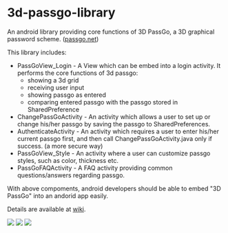 # 3d-passgo-library
An android library providing core functions of 3D PassGo, a 3D graphical password scheme. ([passgo.net](http://passgo.net))

This library includes:

* PassGoView_Login - A View which can be embed into a login activity. It performs the core functions of 3d passgo:
  * showing a 3d grid
  * receiving user input
  * showing passgo as entered
  * comparing entered passgo with the passgo stored in SharedPreference
* ChangePassGoActivity - An activity which allows a user to set up or change his/her passgo by saving the passgo to SharedPreferences.
* AuthenticateActivity - An activity which requires a user to enter his/her current passgo first, and then call ChangePassGoActivity.java only if success. (a more secure way)
* PassGoView_Style - An activity where a user can customize passgo styles, such as color, thickness etc.
* PassGoFAQActivity - A FAQ activity providing common questions/answers regarding passgo.

With above compoments, android developers should be able to embed "3D PassGo" into an andorid app easily. 

Details are available at [wiki](https://github.com/3d-passgo/3d-passgo-library-android/wiki).

![](https://github.com/3d-passgo/3d-passgo-library-android/blob/master/images/p_login.jpg#left)     ![](https://github.com/3d-passgo/3d-passgo-library-android/blob/master/images/p_style.jpg#center)     ![](https://github.com/3d-passgo/3d-passgo-library-android/blob/master/images/p_gridsize.jpg#right)  
